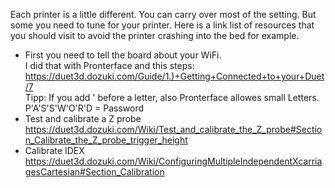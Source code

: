 Each printer is a little different. You can carry over most of the setting. But some you need to tune for your printer.
Here is a link list of resources that you should visit to avoid the printer crashing into the bed for example.

- First you need to tell the board about your WiFi.  
I did that with Pronterface and this steps: https://duet3d.dozuki.com/Guide/1.)+Getting+Connected+to+your+Duet/7  
Tipp: If you add ' before a letter, also Pronterface allowes small Letters. P'A'S'S'W'O'R'D = Password
- Test and calibrate a Z probe https://duet3d.dozuki.com/Wiki/Test_and_calibrate_the_Z_probe#Section_Calibrate_the_Z_probe_trigger_height
- Calibrate IDEX https://duet3d.dozuki.com/Wiki/ConfiguringMultipleIndependentXcarriagesCartesian#Section_Calibration
